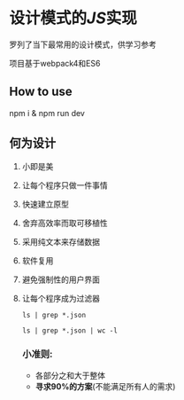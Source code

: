 # 设计模式的*JS*实现

罗列了当下最常用的设计模式，供学习参考

项目基于webpack4和ES6

## How to use

npm i & npm run dev

## 何为设计
1. 小即是美
2. 让每个程序只做一件事情
3. 快速建立原型
4. 舍弃高效率而取可移植性
5. 采用纯文本来存储数据 
6. 软件复用
7. 避免强制性的用户界面
8. 让每个程序成为过滤器
    
   `ls | grep *.json` 
   
   `ls | grep *.json | wc -l`
   
   ### 小准则:
   + 各部分之和大于整体
   + **寻求90%的方案**(不能满足所有人的需求)
   

